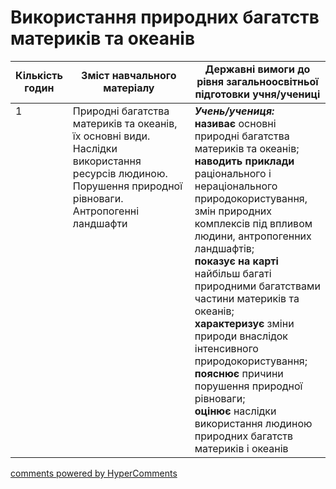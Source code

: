 <div id="hypercomments_widget" class="js-hypercomments-widget invisible"></div>

# Використання природних багатств материків та океанів

<table>
  <tr>
    <td width="10%" align="center"><b>Кількість годин</b></td>  
    <td width="45%" align="center"><b>Зміст навчального матеріалу</b></td>
    <td width="45%" align="center"><b>Державні вимоги до рівня загальноосвітньої підготовки учня/учениці</b></td>
  </tr>
<tbody>
  <tr>
<td width="10%" style="vertical-align:top !important;">1</td>
    <td width="45%" style="vertical-align:top !important;">
Природні багатства материків та океанів, їх основні види. Наслідки використання ресурсів людиною.<br> 
Порушення природної рівноваги. Антропогенні  ландшафти
</td>
    <td width="45%" style="vertical-align:top !important;">
<i><b>Учень/учениця:</b></i><br>
<b>називає</b> основні природні багатства материків та океанів; <br>
<b>наводить приклади</b> раціонального і нераціонального природокористування, змін природних комплексів під впливом людини, антропогенних ландшафтів; <br>
<b>показує на карті</b> найбільш багаті природними багатствами частини материків та океанів;<br>
<b>характеризує</b> зміни природи внаслідок інтенсивного природокористування;<br>
<b>пояснює</b> причини порушення природної рівноваги;<br>
<b>оцінює</b> наслідки використання людиною природних багатств материків і океанів</td>
  </tr>
</tbody>
</table>

<div class="js-hypercomments-container">
<a href="http://hypercomments.com" class="hc-link" title="comments widget">comments powered by HyperComments</a>
</div>